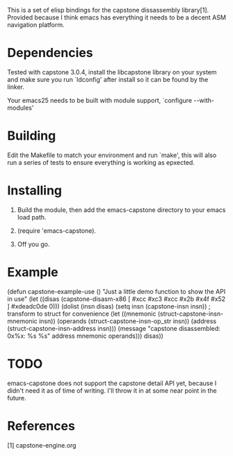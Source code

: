 This is a set of elisp bindings for the capstone dissassembly library[1].
Provided because I think emacs has everything it needs to be a decent
ASM navigation platform.

Dependencies
==

Tested with capstone 3.0.4, install the libcapstone library on your system
and make sure you run `ldconfig' after install so it can be found by the
linker.

Your emacs25 needs to be built with module support, `configure --with-modules'

Building
==

Edit the Makefile to match your environment and run `make', this will also run
a series of tests to ensure everything is working as epxected.

Installing
==

1) Build the module, then add the emacs-capstone directory to your emacs load path.

2) (require 'emacs-capstone).

3) Off you go.

Example
==

(defun capstone-example-use ()
  "Just a little demo function to show the API in use"
  (let ((disas (capstone-disasm-x86 [ #xcc #xc3 #xcc #x2b #x4f #x52 ] #xdeadc0de 0)))
    (dolist (insn disas)
      (setq insn (capstone-insn insn)) ; transform to struct for convenience
      (let ((mnemonic (struct-capstone-insn-mnemonic insn))
            (operands (struct-capstone-insn-op_str insn))
            (address (struct-capstone-insn-address insn)))
        (message "capstone disassembled: 0x%x: %s %s" address mnemonic operands)))
    disas))

TODO
==

emacs-capstone does not support the capstone detail API yet, because I didn't need
it as of time of writing. I'll throw it in at some near point in the future. 

References
==

[1] capstone-engine.org